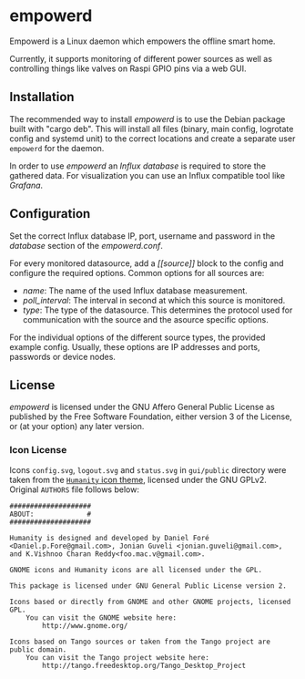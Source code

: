 # empowerd

Empowerd is a Linux daemon which empowers the offline smart home.

Currently, it supports monitoring of different power sources as well as
controlling things like valves on Raspi GPIO pins via a web GUI.

## Installation

The recommended way to install *empowerd* is to use the Debian package built
with "cargo deb". This will install all files (binary, main config,
logrotate config and systemd unit) to the correct locations and create a
separate user `empowerd` for the daemon.

In order to use *empowerd* an *Influx database* is required to store the
gathered data. For visualization you can use an Influx compatible tool like
*Grafana*.

## Configuration

Set the correct Influx database IP, port, username and password in the
*database* section of the *empowerd.conf*.

For every monitored datasource, add a *[[source]]* block to the config and
configure the required options. Common options for all sources are:

* *name*: The name of the used Influx database measurement.
* *poll_interval*: The interval in second at which this source is monitored.
* *type*: The type of the datasource. This determines the protocol used for
  communication with the source and the asource specific options.

For the individual options of the different source types, the provided example
config. Usually, these options are IP addresses and ports, passwords or device
nodes.

## License

*empowerd* is licensed under the GNU Affero General Public License as published
by the Free Software Foundation, either version 3 of the License, or (at your
option) any later version.

### Icon License
Icons `config.svg`, `logout.svg` and `status.svg` in `gui/public` directory were
taken from the [`Humanity` icon theme](https://launchpad.net/humanity), licensed
under the GNU GPLv2. Original `AUTHORS` file follows below:

```
####################
ABOUT:             #
####################

Humanity is designed and developed by Daniel Foré <Daniel.p.Fore@gmail.com>, Jonian Guveli <jonian.guveli@gmail.com>, and K.Vishnoo Charan Reddy<foo.mac.v@gmail.com>.

GNOME icons and Humanity icons are all licensed under the GPL.

This package is licensed under GNU General Public License version 2.

Icons based or directly from GNOME and other GNOME projects, licensed GPL.
	You can visit the GNOME website here:
		http://www.gnome.org/

Icons based on Tango sources or taken from the Tango project are public domain.
	You can visit the Tango project website here:
		http://tango.freedesktop.org/Tango_Desktop_Project
```

